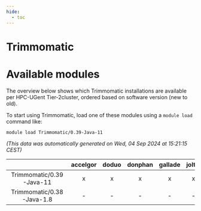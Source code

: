 ```yaml
---
hide:
  - toc
---
```


Trimmomatic
===========

# Available modules


The overview below shows which Trimmomatic installations are available per HPC-UGent Tier-2cluster, ordered based on software version (new to old).

To start using Trimmomatic, load one of these modules using a `module load` command like:

```shell
module load Trimmomatic/0.39-Java-11
```

*(This data was automatically generated on Wed, 04 Sep 2024 at 15:21:15 CEST)*  

| |accelgor|doduo|donphan|gallade|joltik|shinx|skitty|
| :---: | :---: | :---: | :---: | :---: | :---: | :---: | :---: |
|Trimmomatic/0.39-Java-11|x|x|x|x|x|-|x|
|Trimmomatic/0.38-Java-1.8|-|-|-|-|-|-|x|
